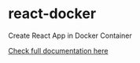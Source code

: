 # react-docker

Create React App in Docker Container

<a href="https://frontendguruji.com/blog/how-to-create-react-app-in-docker-container/">Check full documentation here</a>
